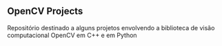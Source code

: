 ## OpenCV Projects

Repositório destinado a alguns projetos envolvendo a biblioteca de visão computacional OpenCV em C++ e em Python
